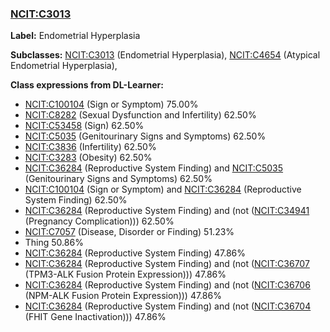 
### [NCIT:C3013](http://purl.obolibrary.org/obo/NCIT_C3013)
**Label:** Endometrial Hyperplasia

**Subclasses:** [NCIT:C3013](http://purl.obolibrary.org/obo/NCIT_C3013) (Endometrial Hyperplasia), [NCIT:C4654](http://purl.obolibrary.org/obo/NCIT_C4654) (Atypical Endometrial Hyperplasia), 

**Class expressions from DL-Learner:**

- [NCIT:C100104](http://purl.obolibrary.org/obo/NCIT_C100104) (Sign or Symptom) 75.00%
- [NCIT:C8282](http://purl.obolibrary.org/obo/NCIT_C8282) (Sexual Dysfunction and Infertility) 62.50%
- [NCIT:C53458](http://purl.obolibrary.org/obo/NCIT_C53458) (Sign) 62.50%
- [NCIT:C5035](http://purl.obolibrary.org/obo/NCIT_C5035) (Genitourinary Signs and Symptoms) 62.50%
- [NCIT:C3836](http://purl.obolibrary.org/obo/NCIT_C3836) (Infertility) 62.50%
- [NCIT:C3283](http://purl.obolibrary.org/obo/NCIT_C3283) (Obesity) 62.50%
- [NCIT:C36284](http://purl.obolibrary.org/obo/NCIT_C36284) (Reproductive System Finding) and [NCIT:C5035](http://purl.obolibrary.org/obo/NCIT_C5035) (Genitourinary Signs and Symptoms) 62.50%
- [NCIT:C100104](http://purl.obolibrary.org/obo/NCIT_C100104) (Sign or Symptom) and [NCIT:C36284](http://purl.obolibrary.org/obo/NCIT_C36284) (Reproductive System Finding) 62.50%
- [NCIT:C36284](http://purl.obolibrary.org/obo/NCIT_C36284) (Reproductive System Finding) and (not ([NCIT:C34941](http://purl.obolibrary.org/obo/NCIT_C34941) (Pregnancy Complication))) 62.50%
- [NCIT:C7057](http://purl.obolibrary.org/obo/NCIT_C7057) (Disease, Disorder or Finding) 51.23%
- Thing 50.86%
- [NCIT:C36284](http://purl.obolibrary.org/obo/NCIT_C36284) (Reproductive System Finding) 47.86%
- [NCIT:C36284](http://purl.obolibrary.org/obo/NCIT_C36284) (Reproductive System Finding) and (not ([NCIT:C36707](http://purl.obolibrary.org/obo/NCIT_C36707) (TPM3-ALK Fusion Protein Expression))) 47.86%
- [NCIT:C36284](http://purl.obolibrary.org/obo/NCIT_C36284) (Reproductive System Finding) and (not ([NCIT:C36706](http://purl.obolibrary.org/obo/NCIT_C36706) (NPM-ALK Fusion Protein Expression))) 47.86%
- [NCIT:C36284](http://purl.obolibrary.org/obo/NCIT_C36284) (Reproductive System Finding) and (not ([NCIT:C36704](http://purl.obolibrary.org/obo/NCIT_C36704) (FHIT Gene Inactivation))) 47.86%


